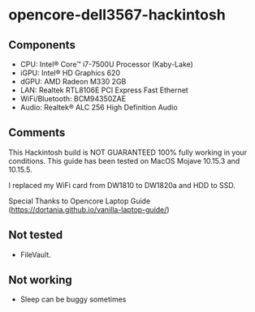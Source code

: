 # opencore-dell3567-hackintosh

## Components
- CPU: Intel® Core™ i7-7500U Processor (Kaby-Lake)
- iGPU: Intel® HD Graphics 620
- dGPU: AMD Radeon M330 2GB
- LAN: Realtek RTL8106E PCI Express Fast Ethernet
- WiFi/Bluetooth: BCM94350ZAE
- Audio: Realtek® ALC 256 High Definition Audio

## Comments
This Hackintosh build is NOT GUARANTEED 100% fully working in your conditions. This guide has been tested on MacOS Mojave 10.15.3 and 10.15.5.

I replaced my WiFi card from DW1810 to DW1820a and HDD to SSD.

Special Thanks to Opencore Laptop Guide (https://dortania.github.io/vanilla-laptop-guide/)

## Not tested
- FileVault.

## Not working
- Sleep can be buggy sometimes
